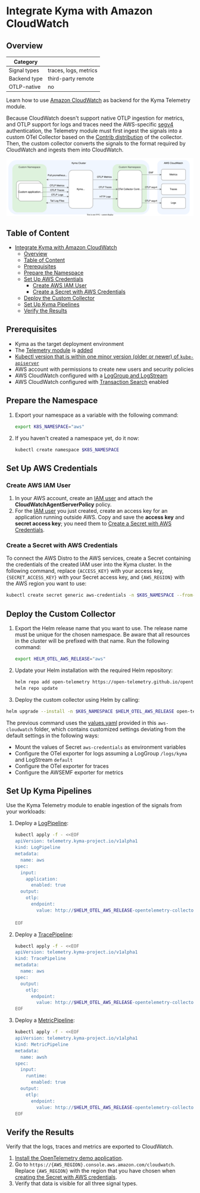 # Integrate Kyma with Amazon CloudWatch

## Overview

| Category|                       |
| - |-----------------------|
| Signal types | traces, logs, metrics |
| Backend type | third-party remote    |
| OTLP-native | no                    |

Learn how to use [Amazon CloudWatch](https://aws.amazon.com/cloudwatch) as backend for the Kyma Telemetry module.

Because CloudWatch doesn't support native OTLP ingestion for metrics, and OTLP support for logs and traces need the AWS-specific [segv4](https://docs.aws.amazon.com/AmazonS3/latest/API/sig-v4-authenticating-requests.html) authentication, the Telemetry module must first ingest the signals into a custom OTel Collector based on the [Contrib distribution](https://docs.aws.amazon.com/AmazonCloudWatch/latest/monitoring/CloudWatch-OTLPSimplesetup.html) of the collector. Then, the custom collector converts the signals to the format required by CloudWatch and ingests them into CloudWatch.

![overview](../assets/cloudwatch.drawio.svg)

## Table of Content

- [Integrate Kyma with Amazon CloudWatch](#integrate-kyma-with-amazon-cloudwatch)
  - [Overview](#overview)
  - [Table of Content](#table-of-content)
  - [Prerequisites](#prerequisites)
  - [Prepare the Namespace](#prepare-the-namespace)
  - [Set Up AWS Credentials](#set-up-aws-credentials)
    - [Create AWS IAM User](#create-aws-iam-user)
    - [Create a Secret with AWS Credentials](#create-a-secret-with-aws-credentials)
  - [Deploy the Custom Collector](#deploy-the-custom-collector)
  - [Set Up Kyma Pipelines](#set-up-kyma-pipelines)
  - [Verify the Results](#verify-the-results)

## Prerequisites

- Kyma as the target deployment environment
- The [Telemetry module](https://kyma-project.io/#/telemetry-manager/user/README) is [added](https://kyma-project.io/#/02-get-started/01-quick-install)
- [Kubectl version that is within one minor version (older or newer) of `kube-apiserver`](https://kubernetes.io/releases/version-skew-policy/#kubectl)
- AWS account with permissions to create new users and security policies
- AWS CloudWatch configured with a [LogGroup and LogStream](https://docs.aws.amazon.com/AmazonCloudWatch/latest/logs/Working-with-log-groups-and-streams.html)
- AWS CloudWatch configured with [Transaction Search](https://docs.aws.amazon.com/AmazonCloudWatch/latest/monitoring/CloudWatch-Transaction-Search.html) enabled

## Prepare the Namespace

1. Export your namespace as a variable with the following command:

    ```bash
    export K8S_NAMESPACE="aws"
    ```

1. If you haven't created a namespace yet, do it now:

    ```bash
    kubectl create namespace $K8S_NAMESPACE
    ```

## Set Up AWS Credentials

### Create AWS IAM User

1. In your AWS account, create an [IAM user](https://docs.aws.amazon.com/IAM/latest/UserGuide/id_users.html) and attach the **CloudWatchAgentServerPolicy** policy.
1. For the [IAM user](https://docs.aws.amazon.com/IAM/latest/UserGuide/id_users.html) you just created, create an access key for an application running outside AWS. Copy and save the **access key** and **secret access key**; you need them to [Create a Secret with AWS Credentials](#create-a-secret-with-aws-credentials).

### Create a Secret with AWS Credentials

To connect the AWS Distro to the AWS services, create a Secret containing the credentials of the created IAM user into the Kyma cluster. In the following command, replace `{ACCESS_KEY}` with your access key, `{SECRET_ACCESS_KEY}` with your Secret access key, and `{AWS_REGION}` with the AWS region you want to use:

   ```bash
   kubectl create secret generic aws-credentials -n $K8S_NAMESPACE --from-literal=AWS_ACCESS_KEY_ID={ACCESS_KEY} --from-literal=AWS_SECRET_ACCESS_KEY={SECRET_ACCESS_KEY} --from-literal=AWS_REGION={AWS_REGION}
   ```

## Deploy the Custom Collector

1. Export the Helm release name that you want to use. The release name must be unique for the chosen namespace. Be aware that all resources in the cluster will be prefixed with that name. Run the following command:

    ```bash
    export HELM_OTEL_AWS_RELEASE="aws"
    ```

1. Update your Helm installation with the required Helm repository:

    ```bash
    helm repo add open-telemetry https://open-telemetry.github.io/opentelemetry-helm-charts
    helm repo update
    ```

1. Deploy the custom collector using Helm by calling:

```sh
helm upgrade --install -n $K8S_NAMESPACE $HELM_OTEL_AWS_RELEASE open-telemetry/opentelemetry-collector -f https://raw.githubusercontent.com/kyma-project/telemetry-manager/main/docs/user/integration/aws-cloudwatch/values.yaml
```
<!-- markdown-link-check-disable -->
The previous command uses the [values.yaml](https://raw.githubusercontent.com/kyma-project/telemetry-manager/main/docs/user/integration/aws-cloudwatch/values.yaml) provided in this `aws-cloudwatch` folder, which contains customized settings deviating from the default settings in the following ways:
<!-- markdown-link-check-enable -->

- Mount the values of Secret `aws-credentials` as environment variables
- Configure the OTel exporter for logs assuming a LogGroup `/logs/kyma` and LogStream `default`
- Configure the OTel exporter for traces
- Configure the AWSEMF exporter for metrics

## Set Up Kyma Pipelines

Use the Kyma Telemetry module to enable ingestion of the signals from your workloads:

1. Deploy a [LogPipeline](./../../02-logs.md):

    ```bash
    kubectl apply -f - <<EOF
    apiVersion: telemetry.kyma-project.io/v1alpha1
    kind: LogPipeline
    metadata:
      name: aws
    spec:
      input:
        application:
          enabled: true
      output:
        otlp:
          endpoint:
            value: http://$HELM_OTEL_AWS_RELEASE-opentelemetry-collector.$K8S_NAMESPACE:4317

   EOF
   ```

2. Deploy a [TracePipeline](./../../03-traces.md):

   ```bash
   kubectl apply -f - <<EOF
   apiVersion: telemetry.kyma-project.io/v1alpha1
   kind: TracePipeline
   metadata:
     name: aws
   spec:
     output:
       otlp:
         endpoint:
           value: http://$HELM_OTEL_AWS_RELEASE-opentelemetry-collector.$K8S_NAMESPACE.svc.cluster.local:4317
   EOF
   ```

3. Deploy a [MetricPipeline](./../../04-metrics.md):

   ```bash
   kubectl apply -f - <<EOF
   apiVersion: telemetry.kyma-project.io/v1alpha1
   kind: MetricPipeline
   metadata:
     name: awsh
   spec:
     input:
       runtime:
         enabled: true
     output:
       otlp:
         endpoint:
           value: http://$HELM_OTEL_AWS_RELEASE-opentelemetry-collector.$K8S_NAMESPACE.svc.cluster.local:4317
   EOF
   ```

## Verify the Results

Verify that the logs, traces and metrics are exported to CloudWatch.

1. [Install the OpenTelemetry demo application](../opentelemetry-demo/README.md).
2. Go to `https://{AWS_REGION}.console.aws.amazon.com/cloudwatch`. Replace `{AWS_REGION}` with the region that you have chosen when [creating the Secret with AWS credentials](#create-a-secret-with-aws-credentials).
3. Verify that data is visible for all three signal types.
